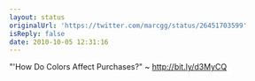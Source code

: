 ```yaml
---
layout: status
originalUrl: 'https://twitter.com/marcgg/status/26451703599'
isReply: false
date: 2010-10-05 12:31:16
---
```


"'How Do Colors Affect Purchases?" ~ http://bit.ly/d3MyCQ
